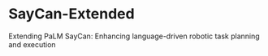 # SayCan-Extended
Extending PaLM SayCan: Enhancing language-driven robotic task planning and execution
